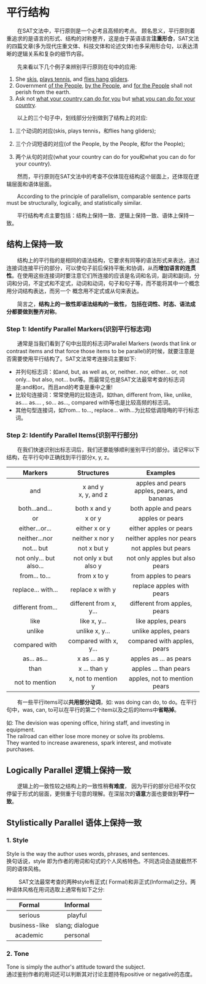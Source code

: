 # 平行结构

&emsp;&emsp;在SAT文法中，平行原则是一个必考且高频的考点。 顾名思义，平行原则着重追求的是语言的形式、结构的对称整齐，这是由于英语语言**注重形合**，SAT文法的四篇文章(多为现代庄重文体、科技文体和论述文体)也多采用形合句，以表达清晰的逻辑关系和复杂的细节内容。



&emsp;&emsp;先来看以下几个例子来辨别平行原则在句中的应用:

1. She <u>skis</u>, <u>plays tennis</u>, and <u>flies hang gliders</u>.
2. Government <u>of the People</u>, <u>by the People</u>, and <u>for the People</u> shall not perish from the earth.
3. Ask not <u>what your country can do for you</u> but <u>what you can do for your country</u>.



&emsp;&emsp;以上的三个句子中，划线部分分别做到了结构上的对应:

1. 三个动词的对应(skis, plays tennis，和flies hang gliders);

2. 三个介词短语的对应(of the People, by the People, 和for the People);

3. 两个从句的对应(what your country can do for you和what you can do for your country).




&emsp;&emsp;然而，平行原则在SAT文法中的考查不仅体现在结构这个层面上，还体现在逻辑层面和语体层面。

&emsp;&emsp;According to the principle of parallelism, comparable sentence parts must be structurally, logically, and statistically similar.


&emsp;&emsp;平行结构考点主要包括：结构上保持一致、逻辑上保持一致、语体上保持一致。



## 结构上保持一致

&emsp;&emsp;结构上的平行指的是相同的语法结构，它要求有同等的语法形式来表达，通过连接词连接平行的部分，可以使句子前后保持平衡;和协调，从而**增加语言的连贯性**。在使用这些连接词时要注意它们所连接的应该是名词和名词，副词和副词，分词和分词，不定式和不定式，动词和动词，句子和句子等，而不能将其中一个概念用分词结构表达，而另一个 概念用不定式或从句来表达。

&emsp;&emsp;简言之，**结构上的一致性即语法结构的一致性， 包括在词性、时态、语法成分都要做到整齐对称**。

### Step 1: Identify Parallel Markers(识别平行标志词)

&emsp;&emsp;通常是当我们看到了句中出现的标志词Parallel Markers (words that link or contrast items and that force those items to be parallel)的时候，就要注意是否需要使用平行结构了。SAT文法常考连接词主要如下:

- 并列句标志词：如and, but, as well as, or, neither.. nor, either... or, not only... but also, not... but等。而最常见也是SAT文法最常考查的标志词是:and和or。而且and的考查是重中之重!
- 比较句连接词：常常使用的比较连词，如than, different from, like, unlike, as.... as.... , so... as..., compared with等也是比较高频的标志词。
- 其他句型连接词，如from... to...,  replace... with...为比较低调隐晦的平行标志词。

### Step 2: Identify Parallel Items(识别平行部分)

&emsp;&emsp;在我们快速识别出标志词后，我们还要能够顺利鉴别平行的部分。请记牢以下结构，在平行句中正确找到平行部分x, y, z。

|         Markers         |       Structures        |                    Examples                     |
| :---------------------: | :---------------------: | :---------------------------------------------: |
|           and           | x and y<br/>x, y, and z | apples and pears<br/>apples, pears, and bananas |
|      both...and...      |      both x and y       |              both apple and pears               |
|           or            |         x or y          |                 apples or pears                 |
|     either...or...      |      either x or y      |             either apples or pears              |
|      neither...nor      |     neither x nor y     |            neither apples nor pears             |
|       not... but        |       not x but y       |              not apples but pears               |
| not only... but also... |  not only x but also y  |         not only apples but also pears          |
|      from... to...      |       from x to y       |              from apples to pears               |
|   replace... with...    |    replace x with y     |            replace apples with pears            |
|    different from...    | different from x, y...  |          different from apples, pears           |
|          like           |      like x, y...       |               like apples, pears                |
|         unlike          |     unlike x, y...      |              unlike apples, pears               |
|      compared with      |  compared with x, y...  |           compared with apples, pears           |
|       as... as...       |      x as ... as y      |             apples as ... as pears              |
|          than           |      x ... than y       |              apples ... than pears              |
|     not to mention      |   x, not to mention y   |          apples, not to mention pears           |



<Note type="tip">

&emsp;&emsp;有一些平行items可以**共用部分动词**，如: was doing can do, to do。在平行句中，was, can, to可以在平行的第二个item以及之后的items中**省略掉**。

如:
The devision was opening office, hiring staff, and investing in equipment.<br/>
The railroad can either lose more money or solve its problems.<br/>
They wanted to increase awareness, spark interest, and motivate purchases.<br/>

</Note>





## Logically Parallel 逻辑上保持一致

&emsp;&emsp;逻辑上的一致性较之结构上的一致性稍**有难度**， 因为平行的部分已经不仅仅停留于形式的层面，更侧重于句意的理解。在深层次的**语意**方面也要做到**平行一致**。



## Stylistically Parallel 语体上保持一致

### 1. Style

Style is the way the author uses words, phrases, and sentences.<br/>
换句话说，style 即为作者的用词和句式的个人风格特色。不同选词会造就截然不同的语体风格。

&emsp;&emsp; SAT文法最常考查的两种style有正式( Formal)和非正式(Informal)之分。两种语体风格在用词选取上通常有如下之分:

|  **Formal**   |  **Informal**   |
| :-----------: | :-------------: |
|    serious    |     playful     |
| business-like | slang; dialogue |
|   academic    |    personal     |

### 2. Tone

Tone is simply the author's attitude toward the subject.<br/>
通过鉴别作者的用词还可以判断其对讨论主题持有positive or negative的态度。